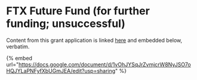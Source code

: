 # FTX Future Fund (for further funding; unsuccessful)

Content from this grant application is linked [here](https://docs.google.com/document/d/1vOhJYSqJrZvmjcrW8NyJSO7oHQJYLaPNFyfXbUGmJEA/edit?usp=sharing) and embedded below, verbatim.

{% embed url="https://docs.google.com/document/d/1vOhJYSqJrZvmjcrW8NyJSO7oHQJYLaPNFyfXbUGmJEA/edit?usp=sharing" %}
